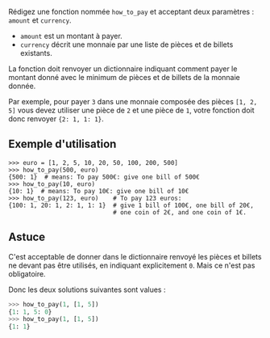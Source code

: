 Rédigez une fonction nommée `how_to_pay` et acceptant deux
paramètres : `amount` et `currency`.

- `amount` est un montant à payer.
- `currency` décrit une monnaie par une liste de pièces et de billets existants.

La fonction doit renvoyer un dictionnaire indiquant comment payer le
montant donné avec le minimum de pièces et de billets de la monnaie
donnée.


Par exemple, pour payer `3` dans une monnaie composée des pièces `[1,
2, 5]` vous devez utiliser une pièce de `2` et une pièce de `1`, votre
fonction doit donc renvoyer `{2: 1, 1: 1}`.


## Exemple d'utilisation

```pycon
>>> euro = [1, 2, 5, 10, 20, 50, 100, 200, 500]
>>> how_to_pay(500, euro)
{500: 1}  # means: To pay 500€: give one bill of 500€
>>> how_to_pay(10, euro)
{10: 1}  # means: To pay 10€: give one bill of 10€
>>> how_to_pay(123, euro)    # To pay 123 euros:
{100: 1, 20: 1, 2: 1, 1: 1}  # give 1 bill of 100€, one bill of 20€,
                             # one coin of 2€, and one coin of 1€.
```

## Astuce

C'est acceptable de donner dans le dictionnaire renvoyé les pièces et
billets ne devant pas être utilisés, en indiquant explicitement
`0`. Mais ce n'est pas obligatoire.

Donc les deux solutions suivantes sont values :

```python
>>> how_to_pay(1, [1, 5])
{1: 1, 5: 0}
>>> how_to_pay(1, [1, 5])
{1: 1}
```
